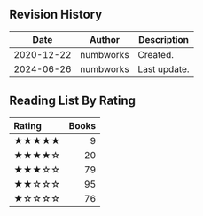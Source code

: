 ## Revision History

|Date|Author|Description|
|---|---|---|
|2020-12-22|numbworks|Created.|
|2024-06-26|numbworks|Last update.|

## Reading List By Rating

| Rating   |   Books |
|:---------|--------:|
| ★★★★★    |       9 |
| ★★★★☆    |      20 |
| ★★★☆☆    |      79 |
| ★★☆☆☆    |      95 |
| ★☆☆☆☆    |      76 |
